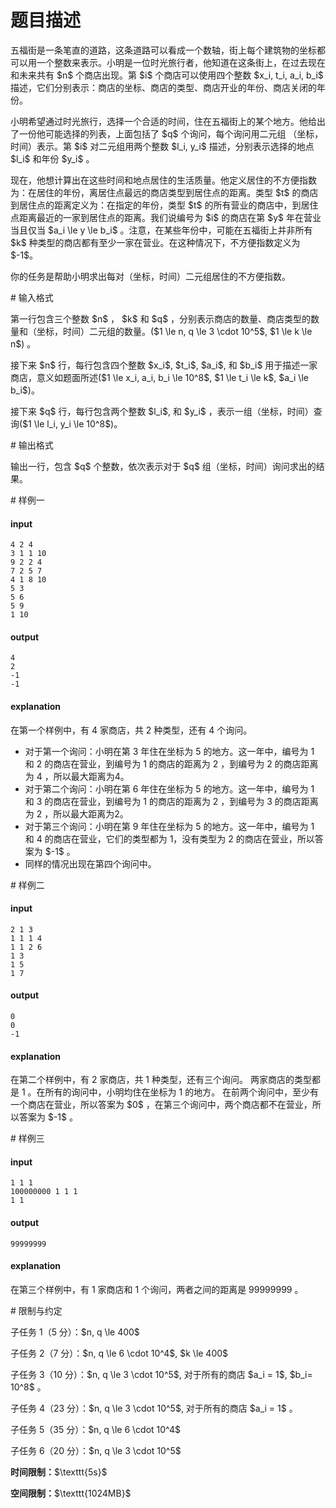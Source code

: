 # 题目描述

<p>五福街是一条笔直的道路，这条道路可以看成一个数轴，街上每个建筑物的坐标都可以用一个整数来表示。小明是一位时光旅行者，他知道在这条街上，在过去现在和未来共有 $n$ 个商店出现。第 $i$ 个商店可以使用四个整数 $x_i, t_i, a_i, b_i$ 描述，它们分别表示：商店的坐标、商店的类型、商店开业的年份、商店关闭的年份。</p>
<p>小明希望通过时光旅行，选择一个合适的时间，住在五福街上的某个地方。他给出了一份他可能选择的列表，上面包括了 $q$ 个询问，每个询问用二元组 （坐标，时间）表示。第 $i$ 对二元组用两个整数 $l_i, y_i$ 描述，分别表示选择的地点 $l_i$ 和年份 $y_i$ 。</p>
<p>现在，他想计算出在这些时间和地点居住的生活质量。他定义居住的不方便指数为：在居住的年份，离居住点最远的商店类型到居住点的距离。类型 $t$ 的商店到居住点的距离定义为：在指定的年份，类型 $t$ 的所有营业的商店中，到居住点距离最近的一家到居住点的距离。我们说编号为 $i$ 的商店在第 $y$ 年在营业当且仅当 $a_i \le y \le b_i$ 。注意，在某些年份中，可能在五福街上并非所有 $k$ 种类型的商店都有至少一家在营业。在这种情况下，不方便指数定义为 $-1$。</p>
<p>你的任务是帮助小明求出每对（坐标，时间）二元组居住的不方便指数。</p>
# 输入格式


<p>第一行包含三个整数 $n$ ， $k$ 和 $q$ ，分别表示商店的数量、商店类型的数量和（坐标，时间）二元组的数量。($1 \le n, q \le 3 \cdot 10^5$, $1 \le k \le n$) 。</p>
<p>接下来 $n$ 行，每行包含四个整数 $x_i$, $t_i$, $a_i$, 和 $b_i$ 用于描述一家商店，意义如题面所述($1 \le x_i, a_i, b_i \le 10^8$, $1 \le t_i \le k$, $a_i \le b_i$)。</p>
<p>接下来 $q$ 行，每行包含两个整数 $l_i$, 和 $y_i$ ，表示一组（坐标，时间）查询($1 \le l_i, y_i \le 10^8$)。</p>
# 输出格式


<p>输出一行，包含 $q$ 个整数，依次表示对于 $q$ 组（坐标，时间）询问求出的结果。</p>
# 样例一


<h4>input</h4>
<pre><code>4 2 4
3 1 1 10
9 2 2 4
7 2 5 7
4 1 8 10
5 3
5 6
5 9
1 10</code></pre>
<h4>output</h4>
<pre><code>4
2
-1
-1</code></pre>
<h4>explanation</h4>
<p>在第一个样例中，有 4 家商店，共 2 种类型，还有 4 个询问。</p>
<ul><li>对于第一个询问：小明在第 3 年住在坐标为 5 的地方。这一年中，编号为 1 和 2 的商店在营业，到编号为 1 的商店的距离为 2 ，到编号为 2 的商店距离为 4 ，所以最大距离为4。</li>
<li>对于第二个询问：小明在第 6 年住在坐标为 5 的地方。这一年中，编号为 1 和 3 的商店在营业，到编号为 1 的商店的距离为 2 ，到编号为 3 的商店距离为 2 ，所以最大距离为2。</li>
<li>对于第三个询问：小明在第 9 年住在坐标为 5 的地方。这一年中，编号为 1 和 4 的商店在营业，它们的类型都为 1，没有类型为 2 的商店在营业，所以答案为 $-1$ 。</li>
<li>同样的情况出现在第四个询问中。 </li>
</ul># 样例二


<h4>input</h4>
<pre><code>2 1 3
1 1 1 4
1 1 2 6
1 3
1 5
1 7</code></pre>
<h4>output</h4>
<pre><code>0
0
-1    </code></pre>
<h4>explanation</h4>
<p>在第二个样例中，有 2 家商店，共 1 种类型，还有三个询问。
两家商店的类型都是 1 。在所有的询问中，小明均住在坐标为 1 的地方。
在前两个询问中，至少有一个商店在营业，所以答案为 $0$ ，在第三个询问中，两个商店都不在营业，所以答案为 $-1$ 。</p>
# 样例三


<h4>input</h4>
<pre><code>1 1 1
100000000 1 1 1
1 1</code></pre>
<h4>output</h4>
<pre><code>99999999</code></pre>
<h4>explanation</h4>
<p>在第三个样例中，有 1 家商店和 1 个询问，两者之间的距离是 99999999 。</p>
# 限制与约定


<p>子任务 1（5 分）：$n, q \le 400$</p>
<p>子任务 2（7 分）：$n, q \le 6 \cdot 10^4$, $k \le 400$</p>
<p>子任务 3（10 分）：$n, q \le 3 \cdot 10^5$, 对于所有的商店 $a_i = 1$, $b_i= 10^8$ 。</p>
<p>子任务 4（23 分）：$n, q \le 3 \cdot 10^5$, 对于所有的商店 $a_i = 1$ 。</p>
<p>子任务 5（35 分）：$n, q \le 6 \cdot 10^4$</p>
<p>子任务 6（20 分）：$n, q \le 3 \cdot 10^5$</p>
<p><strong>时间限制：</strong>$\texttt{5s}$</p>
<p><strong>空间限制：</strong>$\texttt{1024MB}$</p>
